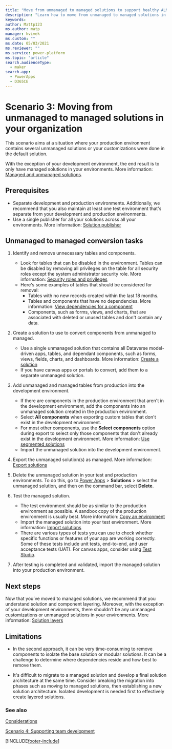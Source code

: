 ```yaml
---
title: "Move from unmanaged to managed solutions to support healthy ALM with Power Apps"
description: "Learn how to move from unmanaged to managed solutions in your organization to support healthy application lifecycle management (ALM) with Power Apps."
keywords: 
author: Mattp123
ms.author: matp
manager: kvivek
ms.custom: ""
ms.date: 05/03/2021
ms.reviewer: ""
ms.service: power-platform
ms.topic: "article"
search.audienceType: 
  - maker
search.app: 
  - PowerApps
  - D365CE
---
```

# Scenario 3: Moving from unmanaged to managed solutions in your organization

This scenario aims at a situation where your production environment
contains several unmanaged solutions or your customizations were done in the default solution.

With the exception of your development environment, the end result is to only have managed solutions in your environments. More information: [Managed and unmanaged solutions](solution-concepts-alm.md#managed-and-unmanaged-solutions).

## Prerequisites
- Separate development and production environments. Additionally, we recommend that you also maintain at least one test environment that's separate from your development and production environments.
- Use a single publisher for all your solutions across all your environments. More information: [Solution publisher](solution-concepts-alm.md#solution-publisher)

<!-- You can take either of the unmanaged to managed conversion approaches described here.

## Small project conversions

For smaller, less complex projects, you can consolidate all your unmanaged solutions into a single unmanaged solution. Then, export the unmanaged solution as managed to import into your test and production environments. 

## Large or complex project conversions

Larger, more complex projects require the following tasks. -->

## Unmanaged to managed conversion tasks

1. Identify and remove unnecessary tables and components.
   - Look for tables that can be disabled in the environment. Tables can be disabled by removing all privileges on the table for all security roles except the system administrator security role. More information: [Security roles and privileges](/power-platform/admin/security-roles-privileges)
   - Here's some examples of tables that should be considered for removal:
      - Tables with no new records created within the last 18 months.
      - Tables and components that have no dependencies. More information: [View dependencies for a component](/powerapps/maker/data-platform/view-component-dependencies)
      - Components, such as forms, views, and charts, that are associated with deleted or unused tables and don't contain any data.

2. Create a solution to use to convert components from unmanaged to managed.
   - Use a single unmanaged solution that contains all Dataverse model-driven apps, tables, and dependant components, such as forms, views, fields, charts, and dashboards. More information: [Create a solution](/maker/data-platform/create-solution)
   - If you have canvas apps or portals to convert, add them to a separate unmanaged solution.
3. Add unmanaged and managed tables from production into the development environment.
   - If there are components in the production environment that aren't in the development environment, add the components into an unmanaged solution created in the production environment.
   - Select **All components** when exporting custom tables that don't exist in the development environment.
   - For most other components, use the **Select components** option during export to select only those components that don't already exist in the development environment. More information: [Use segmented solutions](/power-platform/alm/segmented-solutions-alm)  <!-- not sure about this step -->
   - Import the unmanaged solution into the development environment.

4. Export the unmanaged solution(s) as managed. More information: [Export solutions](/powerapps/maker/data-platform/export-solutions)
5. Delete the unmanaged solution in your test and production environments. To do this, go to [Power Apps](https://make.powerapps.com/?utm_source=padocs&utm_medium=linkinadoc&utm_campaign=referralsfromdoc) > **Solutions** > select the unmanaged solution, and then on the command bar, select **Delete**.
6. Test the managed solution. 
    - The test environment should be as similar to the production environment as possible. A sandbox copy of the production environment is usually best. More information: [Copy an environment](/power-platform/admin/copy-environment)
   - Import the managed solution into your test environment. More information: [Import solutions](/powerapps/maker/data-platform/import-update-export-solutions)
   - There are various types of tests you can use to check whether specific functions or features of your app are working correctly. Some of these tests include unit tests, end-to-end, and user acceptance tests (UAT). For canvas apps, consider using [Test Studio](/powerapps/maker/canvas-apps/test-studio).

7. After testing is completed and validated, import the managed solution into your production environment.

## Next steps

Now that you’ve moved to managed solutions, we recommend that you understand solution and component layering. Moreover, with the exception of your development environments, there shouldn't be any unmanaged customizations or unmanaged solutions in your environments. More information: [Solution layers](solution-layers-alm.md)

<!-- 8. Repeat steps 5-7 for any modular solutions that extend the common components layer.

    -   Create a copy of the original development environment, and remove the unmanaged solutions that hold references to the common components.

    -   Next, import a copy of a managed solution exported from the isolated base solution development environment to convert the unmanaged common
        components to managed. Doing so prevents the creation of cyclical dependencies and prevents solutions from becoming bloated with duplicate references to components.

    -   Considerations when importing a managed solution to convert unmanaged components to managed: 
        -   If components are held in unmanaged solutions that still exist in the environment, all references will have to be removed before the managed solution can be imported.

        -   Removing unmanaged solutions causes the loss of the reference container. Without a good understanding of what has been customized, you risk that components become orphaned in the default solution and possibly become hard to track.

    -   Converting solutions to managed in a development environment that's completely unmanaged effectively creates a snapshot of the current
        behavior. To prune unnecessary components that were added when multiple unmanaged solutions were developed in one environment, you need to remove the unneeded components in an isolated development environment.

        For example, assume the Customer entity is created in an unmanaged solution named *base*, then extended in another unmanaged solution. Any new components added to the Customer entity in the extension solution are automatically added to the *base* solution. This is the expected outcome, because when an entity is created the behavior is to include all assets and entity metadata. -->

## Limitations
 
-   In the second approach, it can be very time-consuming to remove components
    to isolate the base solution or modular solutions. It can be a challenge to determine where dependencies reside and how best to remove them.

-   It's difficult to migrate to a managed solution and
    develop a final solution architecture at the same time. Consider breaking the migration into phases such as moving to managed solutions, then establishing a new solution architecture. Isolated development is needed first to effectively create layered solutions.


###  See also

[Considerations](alm-considerations.md)

[Scenario 4: Supporting team development](team-development-alm.md)


[!INCLUDE[footer-include](../includes/footer-banner.md)]
